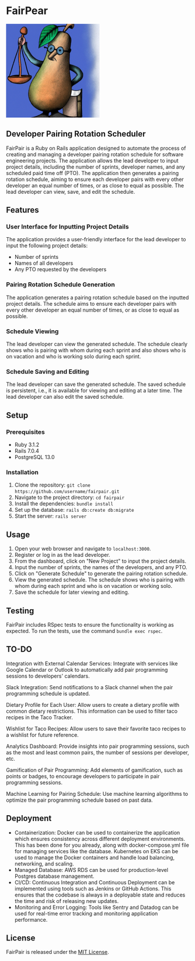 # FairPear
![Honorable Pear](pear.png?raw=true "Honorable Pear")


## Developer Pairing Rotation Scheduler

FairPair is a Ruby on Rails application designed to automate the process of creating and managing a developer pairing rotation schedule for software engineering projects. The application allows the lead developer to input project details, including the number of sprints, developer names, and any scheduled paid time off (PTO). The application then generates a pairing rotation schedule, aiming to ensure each developer pairs with every other developer an equal number of times, or as close to equal as possible. The lead developer can view, save, and edit the schedule.

## Features

### User Interface for Inputting Project Details
The application provides a user-friendly interface for the lead developer to input the following project details:
- Number of sprints
- Names of all developers
- Any PTO requested by the developers

### Pairing Rotation Schedule Generation
The application generates a pairing rotation schedule based on the inputted project details. The schedule aims to ensure each developer pairs with every other developer an equal number of times, or as close to equal as possible.

### Schedule Viewing
The lead developer can view the generated schedule. The schedule clearly shows who is pairing with whom during each sprint and also shows who is on vacation and who is working solo during each sprint.

### Schedule Saving and Editing
The lead developer can save the generated schedule. The saved schedule is persistent, i.e., it is available for viewing and editing at a later time. The lead developer can also edit the saved schedule.

## Setup

### Prerequisites
- Ruby 3.1.2
- Rails 7.0.4
- PostgreSQL 13.0

### Installation
1. Clone the repository: `git clone https://github.com/username/fairpair.git`
2. Navigate to the project directory: `cd fairpair`
3. Install the dependencies: `bundle install`
4. Set up the database: `rails db:create db:migrate`
5. Start the server: `rails server`

## Usage

1. Open your web browser and navigate to `localhost:3000`.
2. Register or log in as the lead developer.
3. From the dashboard, click on "New Project" to input the project details.
4. Input the number of sprints, the names of the developers, and any PTO.
5. Click on "Generate Schedule" to generate the pairing rotation schedule.
6. View the generated schedule. The schedule shows who is pairing with whom during each sprint and who is on vacation or working solo.
7. Save the schedule for later viewing and editing.

## Testing

FairPair includes RSpec tests to ensure the functionality is working as expected. To run the tests, use the command `bundle exec rspec`.

## TO-DO

Integration with External Calendar Services: Integrate with services like Google Calendar or Outlook to automatically add pair programming sessions to developers' calendars.

Slack Integration: Send notifications to a Slack channel when the pair programming schedule is updated.

Dietary Profile for Each User: Allow users to create a dietary profile with common dietary restrictions. This information can be used to filter taco recipes in the Taco Tracker.

Wishlist for Taco Recipes: Allow users to save their favorite taco recipes to a wishlist for future reference.

Analytics Dashboard: Provide insights into pair programming sessions, such as the most and least common pairs, the number of sessions per developer, etc.

Gamification of Pair Programming: Add elements of gamification, such as points or badges, to encourage developers to participate in pair programming sessions.

Machine Learning for Pairing Schedule: Use machine learning algorithms to optimize the pair programming schedule based on past data.


## Deployment

- Containerization: Docker can be used to containerize the application which ensures consistency across different deployment environments. This has been done for you already, along with docker-compose.yml file for managing services like the database. Kubernetes on EKS can be used to manage the Docker containers and handle load balancing, networking, and scaling.
- Managed Database: AWS RDS can be used for production-level Postgres database management.
- CI/CD: Continuous Integration and Continuous Deployment can be implemented using tools such as Jenkins or GitHub Actions. This ensures that the codebase is always in a deployable state and reduces the time and risk of releasing new updates.
- Monitoring and Error Logging: Tools like Sentry and Datadog can be used for real-time error tracking and monitoring application performance.


## License

FairPair is released under the [MIT License](https://opensource.org/licenses/MIT).



